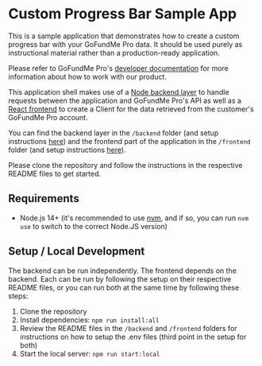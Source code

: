# Custom Progress Bar Sample App

This is a sample application that demonstrates how to create a custom progress bar with your GoFundMe Pro data. It should be used purely as instructional material rather than a production-ready application.

Please refer to GoFundMe Pro's [developer documentation](https://developers.classy.org/overview/welcome) for more information about how to work with our product.

This application shell makes use of a
[Node backend layer](https://nodejs.org/en) to handle requests between the application and GoFundMe Pro's API as well as a [React frontend](https://react.dev/) to create a Client for the data retrieved from the customer's GoFundMe Pro account.

You can find the backend layer in the `/backend` folder (and setup instructions [here](/backend/README.md)) and the frontend part of the application in the `/frontend` folder (and setup instructions [here](/frontend/README.md)).

Please clone the repository and follow the instructions in the respective README files to get started.

## Requirements

- Node.js 14+ (it's recommended to use [nvm](https://github.com/nvm-sh/nvm), and if so, you can run `nvm use` to switch to the correct Node.JS version)

## Setup / Local Development

The backend can be run independently. The frontend depends on the backend.
Each can be run by following the setup on their respective README files, or you can run both at the same time by following these steps:

1. Clone the repository
2. Install dependencies: `npm run install:all`
3. Review the README files in the `/backend` and `/frontend` folders for instructions on how to setup the .env files (third point in the setup for both)
4. Start the local server: `npm run start:local`
